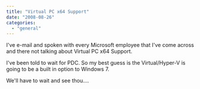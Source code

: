 ```yaml
---
title: "Virtual PC x64 Support"
date: "2008-08-26"
categories: 
  - "general"
---
```


I've e-mail and spoken with every Microsoft employee that I've come across and there not talking about Virtual PC x64 Support.

I've been told to wait for PDC. So my best guess is the Virtual/Hyper-V is going to be a built in option to Windows 7.

We'll have to wait and see thou....
